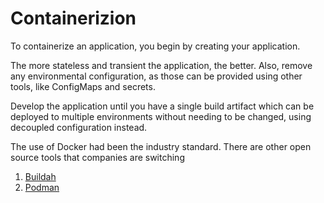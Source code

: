 # Containerizion

To containerize an application, you begin by creating your application.

The more stateless and transient the application, the better. Also, remove any environmental configuration, as those can be provided using other tools, like ConfigMaps and secrets.

Develop the application until you have a single build artifact which can be deployed to multiple environments without needing to be changed, using decoupled configuration instead.



The use of Docker had been the industry standard. There are other open source tools that companies are switching

1. [Buildah](https://github.com/containers/buildah)
2. [Podman](https://github.com/containers/podman)

